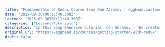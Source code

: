 ```yaml
---
title: "Fundamentals of Redux Course from Dan Abramov | egghead.ioclosed-captioningStar iconStar iconStar ic"
date: "2025-09-30T00:11:40.368Z"
lastmod: "2025-09-30T00:11:40.368Z"
categories: ["Lessons/Tutorials"]
description: "In this comprehensive tutorial, Dan Abramov - the creator of Redux - will teach you how to manage state in your React application with Redux.  State man..."
original_url: "https://egghead.io/courses/getting-started-with-redux"
draft: false
---
```

